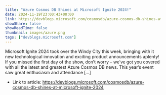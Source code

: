 ```yaml
---
title: "Azure Cosmos DB Shines at Microsoft Ignite 2024!"
date: 2024-11-19T23:00:43+00:00
link: https://devblogs.microsoft.com/cosmosdb/azure-cosmos-db-shines-at-microsoft-ignite-2024
showShare: false
showReadTime: false
thumbnail: images/azure.png
tags: ["devblogs.microsoft.com"]
---
```

Microsoft Ignite 2024 took over the Windy City this week, bringing with it new technological innovation and exciting product announcements aplenty! If you missed the first day of the show, don’t worry – we’ve got you covered with all the latest and greatest Azure Cosmos DB news. This year’s event saw great enthusiasm and attendance […]

- Link to article: https://devblogs.microsoft.com/cosmosdb/azure-cosmos-db-shines-at-microsoft-ignite-2024